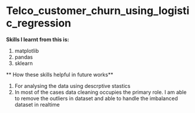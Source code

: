# Telco_customer_churn_using_logistic_regression

**Skills I learnt from this is:**

1. matplotlib
2. pandas
3. sklearn

** How these skills helpful in future works**

1. For analysing the data using descrptive stastics
2. In most of the cases data cleaning occupies the primary role. I am able to remove the outliers in dataset and able to handle the imbalanced dataset in realtime
